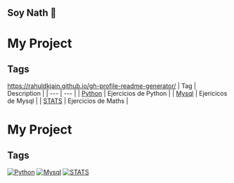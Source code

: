## Soy Nath 👋

<!--
**nath-fre/nath-fre** is a ✨ _special_ ✨ repository because its `README.md` (this file) appears on your GitHub profile.

Here are some ideas to get you started:

- 🔭 I’m currently working on ...
- 🌱 I’m currently learning ...
- 👯 I’m looking to collaborate on ...
- 🤔 I’m looking for help with ...
- 💬 Ask me about ...
- 📫 How to reach me: ...
- 😄 Pronouns: ...
- ⚡ Fun fact: ...
-->
# My Project
## Tags
https://rahuldkjain.github.io/gh-profile-readme-generator/
| Tag | Description |
| --- | --- |
| [Python](https://github.com/nath-fre/F5/tags/Tag-1) | Ejercicios de Python |
| [Mysql](https://github.com/nath-fre/myproject/tags/Tag-2) | Ejericicos de Mysql |
| [STATS](https://github.com/nath-fre/myproject/tags/Tag-3) | Ejercicios de Maths |
# My Project
## Tags
[![Python](https://img.shields.io/badge/Python-blue.svg)](https://github.com/nath-fre/myproject/tags/Python)
[![Mysql](https://img.shields.io/badge/Tag-2-green.svg)](https://github.com/nath-fre/myproject/tags/Tag-2)
[![STATS](https://img.shields.io/badge/Tag-3-red.svg)](https://github.com/nath-fre/myproject/tags/Tag-3)
